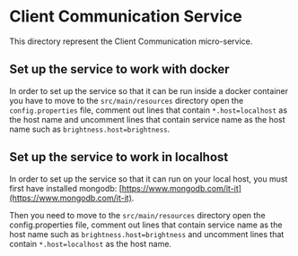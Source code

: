 # Client Communication Service
This directory represent the Client Communication micro-service.

## Set up the service to work with docker

In order to set up the service so that it can be run inside a docker container you have 
to move to the `src/main/resources` directory open the `config.properties` file,
comment out lines that contain `*.host=localhost` as the host name and uncomment lines that contain service name as the 
host name such as `brightness.host=brightness`.

## Set up the service to work in localhost

In order to set up the service so that it can run on your local host, you must first have installed mongodb: 
[https://www.mongodb.com/it-it](https://www.mongodb.com/it-it).

Then you need to move to the `src/main/resources` directory open the config.properties file, comment out lines
that contain service name as the host name such as `brightness.host=brightness` and uncomment
lines that contain `*.host=localhost` as the host name.